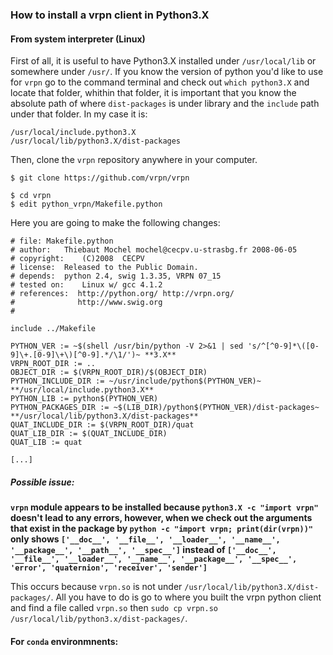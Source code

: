 ### How to install a vrpn client in Python3.X

#### From system interpreter (Linux)

First of all, it is useful to have Python3.X installed under `/usr/local/lib` or somewhere under `/usr/`. If you know the version of python you'd like to use for `vrpn` go to the command terminal and check out `which python3.X` and locate that folder, whithin that folder,  it is important that you know the absolute path of where `dist-packages` is under library and the `include` path under that folder. In my case it is: 

```
/usr/local/include.python3.X
/usr/local/lib/python3.X/dist-packages
```

Then, clone the `vrpn` repository anywhere in your computer. 

```
$ git clone https://github.com/vrpn/vrpn
```

```
$ cd vrpn
$ edit python_vrpn/Makefile.python
```

Here you are going to make the following changes: 

```
# file:	Makefile.python
# author:	Thiebaut Mochel mochel@cecpv.u-strasbg.fr 2008-06-05
# copyright:	(C)2008  CECPV
# license:	Released to the Public Domain.
# depends:	python 2.4, swig 1.3.35, VRPN 07_15
# tested on:	Linux w/ gcc 4.1.2
# references:  http://python.org/ http://vrpn.org/
#              http://www.swig.org
#

include ../Makefile

PYTHON_VER := ~$(shell /usr/bin/python -V 2>&1 | sed 's/^[^0-9]*\([0-9]\+.[0-9]\+\)[^0-9].*/\1/')~ **3.X**
VRPN_ROOT_DIR := ..
OBJECT_DIR := $(VRPN_ROOT_DIR)/$(OBJECT_DIR)
PYTHON_INCLUDE_DIR := ~/usr/include/python$(PYTHON_VER)~ **/usr/local/include.python3.X**
PYTHON_LIB := python$(PYTHON_VER)
PYTHON_PACKAGES_DIR := ~$(LIB_DIR)/python$(PYTHON_VER)/dist-packages~ **/usr/local/lib/python3.X/dist-packages**
QUAT_INCLUDE_DIR := $(VRPN_ROOT_DIR)/quat
QUAT_LIB_DIR := $(QUAT_INCLUDE_DIR)
QUAT_LIB := quat

[...]
```

##### Possible issue: 

**`vrpn` module appears to be installed because `python3.X -c "import vrpn"` doesn't lead to any errors, however, when we check out the arguments that exist in the package by `python -c "import vrpn; print(dir(vrpn))"` only shows `['__doc__', '__file__', '__loader__', '__name__', '__package__', '__path__', '__spec__']` instead of `['__doc__', '__file__', '__loader__', '__name__', '__package__', '__spec__', 'error', 'quaternion', 'receiver', 'sender']
`**  

This occurs because `vrpn.so` is not under `/usr/local/lib/python3.X/dist-packages/`. All you have to do is go to where you built the vrpn python client and find a file called `vrpn.so` then `sudo cp vrpn.so /usr/local/lib/python3.x/dist-packages/`.

#### For `conda` environmnents:

